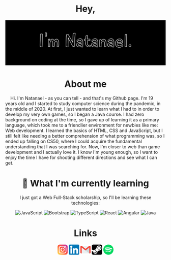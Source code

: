 <div align=center>
  
# Hey,
![banner](banner-all-black.jpg)
  
</div>

<div align=center>
  
# About me
  
</div>  

&nbsp;&nbsp;&nbsp;&nbsp;Hi. I'm Natanael - as you can tell - and that's my Github page. I'm 19 years old and I started to study computer science during the pandemic, in the middle of 2020. At first, I just wanted to learn what I had to in order to develop my very own games, so I began a Java course. I had zero background on coding at the time, so I gave up of learning it as a primary language, which took me to a friendlier environment for newbies like me: Web development. I learned the basics of HTML, CSS and JavaScript, but I still felt like needing a better comprehension of what programming was, so I ended up falling on CS50, where I could acquire the fundamental understanding that I was searching for. Now, I'm closer to web than game development and I actually love it. I know I'm young enough, so I want to enjoy the time I have for shooting different directions and see what I can get.

<div align=center>
  
# 🌱 What I'm currently learning
I just got a Web Full-Stack scholarship, so I'll be learning these technologies:
  
<img src="https://cdn.jsdelivr.net/gh/devicons/devicon/icons/javascript/javascript-original.svg" alt="JavaScript" width="50"/>  
<img src="https://cdn.jsdelivr.net/gh/devicons/devicon/icons/bootstrap/bootstrap-plain.svg" alt="Bootstrap" width="50"/>  
<img src="https://cdn.jsdelivr.net/gh/devicons/devicon/icons/typescript/typescript-original.svg" alt="TypeScript" width="50"/>  
<img src="https://cdn.jsdelivr.net/gh/devicons/devicon/icons/react/react-original.svg" alt="React" width="50"/> 
<img src="https://cdn.jsdelivr.net/gh/devicons/devicon/icons/angularjs/angularjs-plain.svg" alt="Angular" width="50"/>  
<img src="https://cdn.jsdelivr.net/gh/devicons/devicon/icons/java/java-original.svg" alt="Java" width="50"/>

</div>

<div align=center background=white>
  
# Links
  
<a href="https://instagram.com/natasnael_"><img src="instagram.png" alt="instagram" width="32"></a>
<a href="https://www.linkedin.com/in/natanael-alves-gabriel"><img src="linkedin.png" alt="linkedin" width="32"></a>
<a href="mailto:natasnael2002@gmail.com"><img src="gmail.png" alt="Gmail" width="32"></a>
<a href="https://steamcommunity.com/profiles/76561199015106424"><img src="steam-logo.png" alt="steam" width="32"></a>
<a href="https://open.spotify.com/user/31o3uaqnssc5rzcumqyupbzdt7ka?si=2147032b47294db6"><img src="spotify.png" alt="spotify" width="32"></a>
  
</div>
<!--
**TheNatas/TheNatas** is a ✨ _special_ ✨ repository because its `README.md` (this file) appears on your GitHub profile.

Here are some ideas to get you started:

- 🔭 I’m currently working on ...
- 🌱 I’m currently learning ...
- 👯 I’m looking to collaborate on ...
- 🤔 I’m looking for help with ...
- 💬 Ask me about ...
- 📫 How to reach me: ...
- 😄 Pronouns: ...
- ⚡ Fun fact: ...
-->


